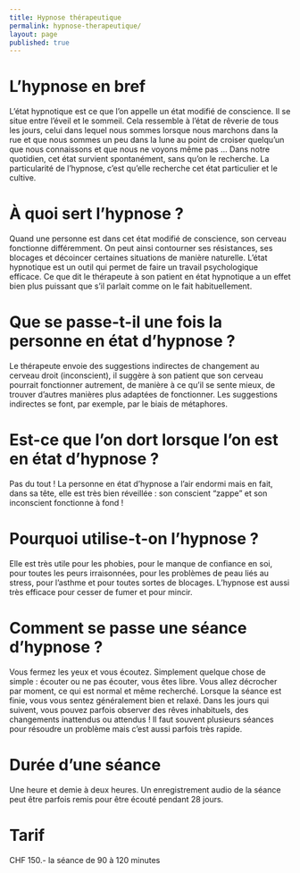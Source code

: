 ```yaml
---
title: Hypnose thérapeutique
permalink: hypnose-therapeutique/
layout: page
published: true
---
```



# L’hypnose en bref

L’état hypnotique est ce que l’on appelle un état modifié de conscience. Il se situe entre l’éveil et le sommeil. Cela ressemble à l’état de rêverie de tous les jours, celui dans lequel nous sommes lorsque nous marchons dans la rue et que nous sommes un peu dans la lune au point de croiser quelqu’un que nous connaissons et que nous ne voyons même pas … Dans notre quotidien, cet état survient spontanément, sans qu’on le recherche. La particularité de l’hypnose, c’est qu’elle recherche cet état particulier et le cultive.


# À quoi sert l’hypnose ?

Quand une personne est dans cet état modifié de conscience, son cerveau fonctionne différemment. On peut ainsi contourner ses résistances, ses blocages et décoincer certaines situations de manière naturelle. L’état hypnotique est un outil qui permet de faire un travail psychologique efficace.
Ce que dit le thérapeute à son patient en état hypnotique a un effet bien plus puissant que s’il parlait comme on le fait habituellement.


# Que se passe-t-il une fois la personne en état d’hypnose ?

Le thérapeute envoie des suggestions indirectes de changement au cerveau droit (inconscient), il suggère à son patient que son cerveau pourrait fonctionner autrement, de manière à ce qu’il se sente mieux, de trouver d’autres manières plus adaptées de fonctionner. Les suggestions indirectes se font, par exemple, par le biais de métaphores.


# Est-ce que l’on dort lorsque l’on est en état d’hypnose ?

Pas du tout ! La personne en état d’hypnose a l’air endormi mais en fait, dans sa tête, elle est très bien réveillée : son conscient “zappe” et son inconscient fonctionne à fond !


# Pourquoi utilise-t-on l’hypnose ?

Elle est très utile pour  les phobies, pour le manque de confiance en soi, pour toutes les peurs irraisonnées, pour les problèmes de peau liés au stress, pour l’asthme et pour toutes sortes de blocages. L’hypnose est aussi très efficace pour cesser de fumer et pour mincir.


# Comment se passe une séance d’hypnose ?

Vous fermez les yeux et vous écoutez. Simplement quelque chose de simple : écouter ou ne pas écouter, vous êtes libre. Vous allez décrocher par moment, ce qui est normal et même recherché.
Lorsque la séance est finie, vous vous sentez généralement bien et relaxé. Dans les jours qui suivent, vous pouvez parfois observer des rêves inhabituels, des changements inattendus ou attendus ! Il faut souvent plusieurs séances pour résoudre un problème mais c’est aussi parfois très rapide.


# Durée d’une séance

Une heure et demie à deux heures. Un enregistrement audio de la séance peut être parfois remis pour être écouté pendant 28 jours.


# Tarif

CHF 150.- la séance de 90 à 120 minutes
